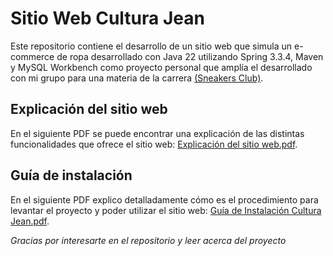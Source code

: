 # Sitio Web Cultura Jean
Este repositorio contiene el desarrollo de un sitio web que simula un e-commerce de ropa desarrollado con Java 22 utilizando Spring 3.3.4, Maven y MySQL Workbench como proyecto personal que amplía el desarrollado con mi grupo para una materia de la carrera [(Sneakers Club)](https://github.com/MaximilianoCalahorra/SneakersClub).

## Explicación del sitio web
En el siguiente PDF se puede encontrar una explicación de las distintas funcionalidades que ofrece el sitio web: [Explicación del sitio web.pdf](https://github.com/user-attachments/files/17234368/Explicacion.del.sitio.web.pdf).

## Guía de instalación
En el siguiente PDF explico detalladamente cómo es el procedimiento para levantar el proyecto y poder utilizar el sitio web: [Guía de Instalación Cultura Jean.pdf](https://github.com/user-attachments/files/17234353/Guia.de.Instalacion.Cultura.Jean.pdf).

*Gracias por interesarte en el repositorio y leer acerca del proyecto*
